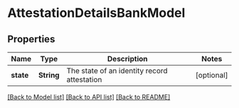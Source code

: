 # AttestationDetailsBankModel

## Properties
Name | Type | Description | Notes
------------ | ------------- | ------------- | -------------
**state** | **String** | The state of an identity record attestation | [optional] 

[[Back to Model list]](../README.md#documentation-for-models) [[Back to API list]](../README.md#documentation-for-api-endpoints) [[Back to README]](../README.md)


